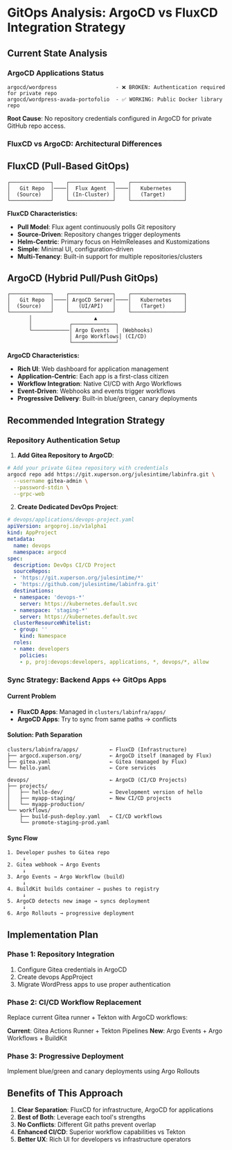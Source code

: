 # GitOps Analysis: ArgoCD vs FluxCD Integration Strategy

## Current State Analysis

### ArgoCD Applications Status
```
argocd/wordpress                   - ❌ BROKEN: Authentication required for private repo
argocd/wordpress-avada-portofolio  - ✅ WORKING: Public Docker library repo
```

**Root Cause**: No repository credentials configured in ArgoCD for private GitHub repo access.

### FluxCD vs ArgoCD: Architectural Differences

## FluxCD (Pull-Based GitOps)
```
┌─────────────┐    ┌──────────────┐    ┌─────────────────┐
│   Git Repo  │────│  Flux Agent  │────│   Kubernetes    │
│  (Source)   │    │ (In-Cluster) │    │   (Target)      │
└─────────────┘    └──────────────┘    └─────────────────┘
```

**FluxCD Characteristics:**
- **Pull Model**: Flux agent continuously polls Git repository
- **Source-Driven**: Repository changes trigger deployments
- **Helm-Centric**: Primary focus on HelmReleases and Kustomizations
- **Simple**: Minimal UI, configuration-driven
- **Multi-Tenancy**: Built-in support for multiple repositories/clusters

## ArgoCD (Hybrid Pull/Push GitOps)
```
┌─────────────┐    ┌──────────────┐    ┌─────────────────┐
│   Git Repo  │────│ ArgoCD Server│────│   Kubernetes    │
│  (Source)   │    │   (UI/API)   │    │   (Target)      │
└─────────────┘    └──────────────┘    └─────────────────┘
       │                    ▲
       │            ┌──────────────┐
       └────────────│ Argo Events  │ (Webhooks)
                    │ Argo Workflows│ (CI/CD)
                    └──────────────┘
```

**ArgoCD Characteristics:**
- **Rich UI**: Web dashboard for application management
- **Application-Centric**: Each app is a first-class citizen
- **Workflow Integration**: Native CI/CD with Argo Workflows
- **Event-Driven**: Webhooks and events trigger workflows
- **Progressive Delivery**: Built-in blue/green, canary deployments

## Recommended Integration Strategy

### Repository Authentication Setup

1. **Add Gitea Repository to ArgoCD**:
```bash
# Add your private Gitea repository with credentials
argocd repo add https://git.xuperson.org/julesintime/labinfra.git \
  --username gitea-admin \
  --password-stdin \
  --grpc-web
```

2. **Create Dedicated DevOps Project**:
```yaml
# devops/applications/devops-project.yaml
apiVersion: argoproj.io/v1alpha1
kind: AppProject
metadata:
  name: devops
  namespace: argocd
spec:
  description: DevOps CI/CD Project
  sourceRepos:
  - 'https://git.xuperson.org/julesintime/*'
  - 'https://github.com/julesintime/labinfra.git'
  destinations:
  - namespace: 'devops-*'
    server: https://kubernetes.default.svc
  - namespace: 'staging-*'
    server: https://kubernetes.default.svc
  clusterResourceWhitelist:
  - group: ''
    kind: Namespace
  roles:
  - name: developers
    policies:
    - p, proj:devops:developers, applications, *, devops/*, allow
```

### Sync Strategy: Backend Apps ↔ GitOps Apps

#### Current Problem
- **FluxCD Apps**: Managed in `clusters/labinfra/apps/`
- **ArgoCD Apps**: Try to sync from same paths → conflicts

#### Solution: Path Separation
```
clusters/labinfra/apps/          ← FluxCD (Infrastructure)
├── argocd.xuperson.org/         ← ArgoCD itself (managed by Flux)
├── gitea.yaml                   ← Gitea (managed by Flux)
└── hello.yaml                   ← Core services

devops/                          ← ArgoCD (CI/CD Projects)
├── projects/
│   ├── hello-dev/               ← Development version of hello
│   ├── myapp-staging/           ← New CI/CD projects
│   └── myapp-production/
└── workflows/
    ├── build-push-deploy.yaml   ← CI/CD workflows
    └── promote-staging-prod.yaml
```

#### Sync Flow
```
1. Developer pushes to Gitea repo
     ↓
2. Gitea webhook → Argo Events
     ↓
3. Argo Events → Argo Workflow (build)
     ↓
4. BuildKit builds container → pushes to registry
     ↓
5. ArgoCD detects new image → syncs deployment
     ↓
6. Argo Rollouts → progressive deployment
```

## Implementation Plan

### Phase 1: Repository Integration
1. Configure Gitea credentials in ArgoCD
2. Create devops AppProject
3. Migrate WordPress apps to use proper authentication

### Phase 2: CI/CD Workflow Replacement
Replace current Gitea runner + Tekton with ArgoCD workflows:

**Current**: Gitea Actions Runner + Tekton Pipelines
**New**: Argo Events + Argo Workflows + BuildKit

### Phase 3: Progressive Deployment
Implement blue/green and canary deployments using Argo Rollouts

## Benefits of This Approach

1. **Clear Separation**: FluxCD for infrastructure, ArgoCD for applications
2. **Best of Both**: Leverage each tool's strengths
3. **No Conflicts**: Different Git paths prevent overlap
4. **Enhanced CI/CD**: Superior workflow capabilities vs Tekton
5. **Better UX**: Rich UI for developers vs infrastructure operators